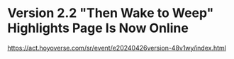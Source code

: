 # Version 2.2 "Then Wake to Weep" Highlights Page Is Now Online
https://act.hoyoverse.com/sr/event/e20240426version-48v1wy/index.html